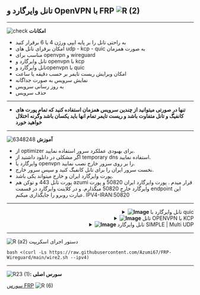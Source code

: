 **تانل وایرگارد و OpenVPN با FRP**
![R (2)](https://github.com/Azumi67/FRP-Wireguard/assets/119934376/2f6d1111-2741-4224-991b-8c3c6a660e26)
--------------------------------------------------------

------------------------------------------------------------
![check](https://github.com/Azumi67/FRP-Wireguard/assets/119934376/2a5e9652-9a0a-4b80-a9fc-db970d3804a0)
**امکانات** 

- به راحتی تانل را بر پایه ایپی ورژن 4 یا 6 برقرار کنید
- امکان برقرای تانل های udp - kcp - quic به صورت همزمان
- مناسب برای openvpn و wireguard
- تانل وایرگارد و openvpn با kcp
- تانل وایرگارد وopenvpn با quic
- امکان ویرایش ریست تایمر بر حسب دقیقه یا ساعت
- نمایش سرویس به صورت جداگانه
- به روز رسانی سرویس
- حذف سرویس

-----------------------------------------------------------------------------
- **تنها در صورتی میتوانید از چندین سرویس همزمان استفاده کنید که تمام پورت های کانفیگ و تانل متفاوت باشد و ریست تایمر تمام انها باید یکسان باشد وگرنه اختلال خواهید خورد**

-----------

![6348248](https://github.com/Azumi67/FRP-Wireguard/assets/119934376/108ac290-671c-4280-99dc-290ed15f762f)
**آموزش**

- از optimizer برای بهبودی عملکرد سرور استفاده نمایید.
- اگر مشکلی در دانلود داشتید از temporary dns استفاده نمایید.
- وایرگارد یا openvpn را بر روی سرور خارج نصب نمایید.
- نخست سرور ایران را برای تانل کانفیگ کنید و سپس سرور خارج.
- پورت وایرگارد ایران و خارج میتواند یکی باشد. 
- پورت تانل 443 و توکن هم azumi قرار میدم . پورت وایرگارد ایران 50820 و پورت وایرگارد خارج 50820 میگذارم. و در کلاینت وایرگارد در قسمت endpoint این عبارت روبرو را جایگذاری میکنم. IPV4-IRAN:50820

----------------------------------------------

 <div align="right">
  <details>
    <summary><strong><img src="https://github.com/Azumi67/Rathole_reverseTunnel/assets/119934376/fcbbdc62-2de5-48aa-bbdd-e323e96a62b5" alt="Image"> </strong> تانل وایرگارد با quic</summary>
  
  
------------------------------------ 


![green-dot-clipart-3](https://github.com/Azumi67/6TO4-PrivateIP/assets/119934376/902a2efa-f48f-4048-bc2a-5be12143bef3) **سرور ایران**



 <p align="right">
  <img src="https://github.com/Azumi67/FRP-Wireguard/assets/119934376/c2ffe7cf-736e-4461-81ab-cec51943ca77" alt="Image" />
</p>



- نخست سرور ایران را کانفیگ میکنیم
- میتوانید برای OPENVPN هم استفاده نمایید و این اموزش برای مثال است.
- کانفیگ سرور را با ایپی 4 یا 6 و بر روی تک سرور میخواهیم انجام دهیم
- پورت QUIC را وارد میکنم. شما میتوانید هر پورتی بگذارید
- پورت لوکال و ریموت را پورت کانفیگ وایرگارد را قرار میدهم. پورت وایرگارد من 20820 میباشد
- سپس ریست تایمر را عدد 4 ساعت میذارم. شما هر عددی دوست داشتید بذارید
----------------------

![green-dot-clipart-3](https://github.com/Azumi67/6TO4-PrivateIP/assets/119934376/902a2efa-f48f-4048-bc2a-5be12143bef3) **سرور خارج** 




<p align="right">
  <img src="https://github.com/Azumi67/FRP-Wireguard/assets/119934376/2cca74bf-a27a-43a0-be80-3ee807f75082" alt="Image" />
</p>

- تعداد کانفیگ من یک عدد میباشد پس یک را وارد میکنم
- ایپی 4 یا 6 سرور ایران را وارد میکنم
- پورت QUIC را 8443 مانند سرور ایران قرار میدم 
- پورت کانفیگم 20820 بود
- ریست تایمر هم بر حسب نیاز خودتان وارد کنید. من گیمر هستم پس 4 ساعت را انتخاب میکنم. بعدا از داخل منو میتوانید ویرایش نمایید
- ایپی ایران و پورت وایرگارد را در قسمت ENDPOINT وایرگارد وارد نمایید.
----------------

  </details>
</div>
 <div align="right">
  <details>
    <summary><strong><img src="https://github.com/Azumi67/Rathole_reverseTunnel/assets/119934376/fcbbdc62-2de5-48aa-bbdd-e323e96a62b5" alt="Image"> </strong> تانل OPENVPN با KCP</summary>
  
  
------------------------------------ 


![green-dot-clipart-3](https://github.com/Azumi67/6TO4-PrivateIP/assets/119934376/902a2efa-f48f-4048-bc2a-5be12143bef3) **سرور ایران**



 <p align="right">
  <img src="https://github.com/Azumi67/FRP-Wireguard/assets/119934376/7a44142b-91bf-400c-b001-5475c5eb6453" alt="Image" />
</p>



- نخست سرور ایران را کانفیگ میکنیم
- میتوانید برای وایرگارد هم انجام دهید. این تنها یک مثال است.
- کانفیگ سرور را با ایپی 4 یا 6 و بر روی تک سرور میخواهیم انجام دهیم
- پورت KCP را وارد میکنم. شما میتوانید هر پورتی بگذارید
- پورت لوکال و ریموت را پورت کانفیگ وایرگارد را قرار میدهم. پورت OVPN من 1180 میباشد
- سپس ریست تایمر را عدد 4 ساعت میذارم. شما هر عددی دوست داشتید بذارید
----------------------

![green-dot-clipart-3](https://github.com/Azumi67/6TO4-PrivateIP/assets/119934376/902a2efa-f48f-4048-bc2a-5be12143bef3) **سرور خارج** 



<p align="right">
  <img src="https://github.com/Azumi67/FRP-Wireguard/assets/119934376/cd515c57-35f3-41cd-9c27-7d39275ecf92" alt="Image" />
</p>

- تعداد کانفیگ من یک عدد میباشد پس یک را وارد میکنم
- ایپی 4 یا 6 سرور ایران را وارد میکنم
- پورت KCP را 443 مانند سرور ایران قرار میدم 
- پورت کانفیگم 1180 بود
- ریست تایمر هم بر حسب نیاز خودتان وارد کنید. من گیمر هستم پس 4 ساعت را انتخاب میکنم. بعدا از داخل منو میتوانید ویرایش نمایید
- ایپی ایران و پورت OVPN ؛ در کانفیگ OPENVPN را تغییر دهید.
----------------

  </details>
</div>
<div align="right">
  <details>
    <summary><strong><img src="https://github.com/Azumi67/Rathole_reverseTunnel/assets/119934376/fcbbdc62-2de5-48aa-bbdd-e323e96a62b5" alt="Image"> </strong>تانل وایرگارد SIMPLE | Multi UDP</summary>
  
  
------------------------------------ 

 ![green-dot-clipart-3](https://github.com/Azumi67/FRP-Wireguard/assets/119934376/d285f2bb-00ca-471b-95df-65d91eec2d9c)
**کانفیگ چندین پورت**

  
  <div dir="rtl">&bull; سرور ایران</div>
  <div align="right">
    
![Screenshot 2024-01-16 000130](https://github.com/Azumi67/FRP-Wireguard/assets/119934376/0d10ccad-6ba7-4290-a21c-c8c6eeb448d1)

  - سرور ایران را کانفیگ میکنیم و پورت یا پورت های خود را قرار میدهیم.

---------------------------------------------
 
  <div dir="rtl">&bull; سرور خارج</div>
  <div align="right">
    
![kharej multi](https://github.com/Azumi67/FRP-Wireguard/assets/119934376/80683a0c-f6be-42d9-95d4-e8064b5f4499)

 <div dir="rtl">&bull; تعداد ایپی 6 خارج را انتخاب کنید.</div>
 <div dir="rtl">&bull; ایپی 6 ایران را وارد نمایید.</div>
 <div dir="rtl">&bull; توکن و پورت تانل را وارد نمایید( مقدار یکسان برای سرور خارج و ایران)</div>
 <div dir="rtl">&bull; ایپی 6 اول و دوم و سوم خارج را وارد نمایید.</div>
 <div dir="rtl">&bull; پورت وایرگارد خارج و ایران برای هر ایپی 6 خارج وارد نمایید.( باید همان پورت ها را در سرور ایران هم وارد نمایید)</div>

</div>

  </details>
</div>

-----------------------------------------------
![R (a2)](https://github.com/Azumi67/FRP-Wireguard/assets/119934376/9a84efc5-545d-4222-a851-9f08f573766c)
دستور اجرای اسکریپت 
```
bash <(curl -Ls https://raw.githubusercontent.com/Azumi67/FRP-Wireguard/main/wire2.sh --ipv4)
```
----------------------------------------------------------------

![R23 (1)](https://github.com/Azumi67/FRP-Wireguard/assets/119934376/ff23b9fa-a9da-428b-8bb6-e967160025d9)**: سورس اصلی**



[سورس FRP](https://github.com/fatedier/frp) ![R (6)](https://github.com/Azumi67/FRP-Wireguard/assets/119934376/b9993cf7-fddb-4c8e-8892-ecab0c2a0496)


